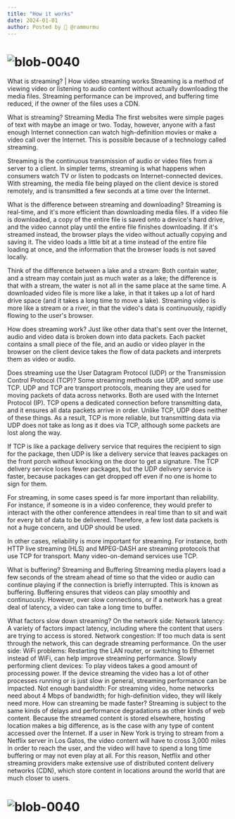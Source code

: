 ```yaml
--- 
title: "How it works"
date: 2024-01-01
author: Posted by 🙋 @rammurmu
---
```


# ![blob-0040](https://user-images.githubusercontent.com/61916324/132724592-e5bef25e-36d9-4da8-bbc6-84a24183c8e2.png)
What is streaming? | How video streaming works
Streaming is a method of viewing video or listening to audio content without actually downloading the media files. Streaming performance can be improved, and buffering time reduced, if the owner of the files uses a CDN.

What is streaming?
Streaming Media
The first websites were simple pages of text with maybe an image or two. Today, however, anyone with a fast enough Internet connection can watch high-definition movies or make a video call over the Internet. This is possible because of a technology called streaming.

Streaming is the continuous transmission of audio or video files from a server to a client. In simpler terms, streaming is what happens when consumers watch TV or listen to podcasts on Internet-connected devices. With streaming, the media file being played on the client device is stored remotely, and is transmitted a few seconds at a time over the Internet.

What is the difference between streaming and downloading?
Streaming is real-time, and it's more efficient than downloading media files. If a video file is downloaded, a copy of the entire file is saved onto a device's hard drive, and the video cannot play until the entire file finishes downloading. If it's streamed instead, the browser plays the video without actually copying and saving it. The video loads a little bit at a time instead of the entire file loading at once, and the information that the browser loads is not saved locally.

Think of the difference between a lake and a stream: Both contain water, and a stream may contain just as much water as a lake; the difference is that with a stream, the water is not all in the same place at the same time. A downloaded video file is more like a lake, in that it takes up a lot of hard drive space (and it takes a long time to move a lake). Streaming video is more like a stream or a river, in that the video's data is continuously, rapidly flowing to the user's browser.

How does streaming work?
Just like other data that's sent over the Internet, audio and video data is broken down into data packets. Each packet contains a small piece of the file, and an audio or video player in the browser on the client device takes the flow of data packets and interprets them as video or audio.

Does streaming use the User Datagram Protocol (UDP) or the Transmission Control Protocol (TCP)?
Some streaming methods use UDP, and some use TCP. UDP and TCP are transport protocols, meaning they are used for moving packets of data across networks. Both are used with the Internet Protocol (IP). TCP opens a dedicated connection before transmitting data, and it ensures all data packets arrive in order. Unlike TCP, UDP does neither of these things. As a result, TCP is more reliable, but transmitting data via UDP does not take as long as it does via TCP, although some packets are lost along the way.

If TCP is like a package delivery service that requires the recipient to sign for the package, then UDP is like a delivery service that leaves packages on the front porch without knocking on the door to get a signature. The TCP delivery service loses fewer packages, but the UDP delivery service is faster, because packages can get dropped off even if no one is home to sign for them.

For streaming, in some cases speed is far more important than reliability. For instance, if someone is in a video conference, they would prefer to interact with the other conference attendees in real time than to sit and wait for every bit of data to be delivered. Therefore, a few lost data packets is not a huge concern, and UDP should be used.

In other cases, reliability is more important for streaming. For instance, both HTTP live streaming (HLS) and MPEG-DASH are streaming protocols that use TCP for transport. Many video-on-demand services use TCP.

What is buffering?
Streaming and Buffering
Streaming media players load a few seconds of the stream ahead of time so that the video or audio can continue playing if the connection is briefly interrupted. This is known as buffering. Buffering ensures that videos can play smoothly and continuously. However, over slow connections, or if a network has a great deal of latency, a video can take a long time to buffer.

What factors slow down streaming?
On the network side:
Network latency: A variety of factors impact latency, including where the content that users are trying to access is stored.
Network congestion: If too much data is sent through the network, this can degrade streaming performance.
On the user side:
WiFi problems: Restarting the LAN router, or switching to Ethernet instead of WiFi, can help improve streaming performance.
Slowly performing client devices: To play videos takes a good amount of processing power. If the device streaming the video has a lot of other processes running or is just slow in general, streaming performance can be impacted.
Not enough bandwidth: For streaming video, home networks need about 4 Mbps of bandwidth; for high-definition video, they will likely need more.
How can streaming be made faster?
Streaming is subject to the same kinds of delays and performance degradations as other kinds of web content. Because the streamed content is stored elsewhere, hosting location makes a big difference, as is the case with any type of content accessed over the Internet. If a user in New York is trying to stream from a Netflix server in Los Gatos, the video content will have to cross 3,000 miles in order to reach the user, and the video will have to spend a long time buffering or may not even play at all. For this reason, Netflix and other streaming providers make extensive use of distributed content delivery networks (CDN), which store content in locations around the world that are much closer to users.





# ![blob-0040](https://user-images.githubusercontent.com/61916324/132724592-e5bef25e-36d9-4da8-bbc6-84a24183c8e2.png)
